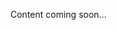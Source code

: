 <!--<meta>
{
    "title":"Maintenance Events",
    "description":"Learn more about Maintenance Events at Packet",
    "date": "09/20/2019",
    "tag":["Sales", "Maintenance Events"]
}
</meta>-->
Content coming soon...
